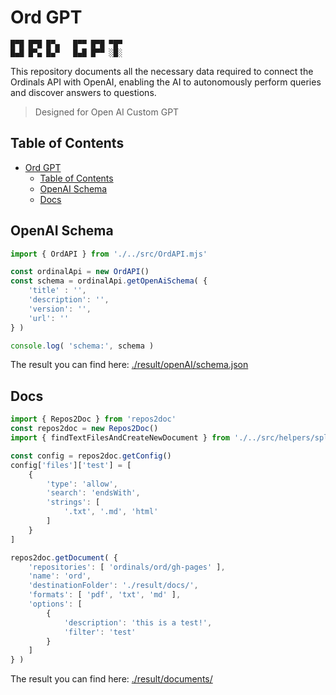 # Ord GPT

```
█▀█ █▀█ █▀▄   █▀▀ █▀█ ▀█▀
█▄█ █▀▄ █▄▀   █▄█ █▀▀ ░█░
```

This repository documents all the necessary data required to connect the Ordinals API with OpenAI, enabling the AI to autonomously perform queries and discover answers to questions.

> Designed for Open AI Custom GPT


## Table of Contents

- [Ord GPT](#ord-gpt)
  - [Table of Contents](#table-of-contents)
  - [OpenAI Schema](#openai-schema)
  - [Docs](#docs)

## OpenAI Schema

```javascript
import { OrdAPI } from './../src/OrdAPI.mjs'

const ordinalApi = new OrdAPI()
const schema = ordinalApi.getOpenAiSchema( {
    'title' : '',
    'description': '',
    'version': '',
    'url': ''
} )

console.log( 'schema:', schema )

```

The result you can find here: [./result/openAI/schema.json](./result/openAI/schema.json)


## Docs

```js
import { Repos2Doc } from 'repos2doc'
const repos2doc = new Repos2Doc()
import { findTextFilesAndCreateNewDocument } from './../src/helpers/splitDocuments.mjs'

const config = repos2doc.getConfig()
config['files']['test'] = [
    {
        'type': 'allow',
        'search': 'endsWith',
        'strings': [
            '.txt', '.md', 'html'
        ]
    }
]

repos2doc.getDocument( {
    'repositories': [ 'ordinals/ord/gh-pages' ],
    'name': 'ord',
    'destinationFolder': './result/docs/',
    'formats': [ 'pdf', 'txt', 'md' ],
    'options': [ 
        {
            'description': 'this is a test!',
            'filter': 'test'
        }
    ]
} )
```

The result you can find here: [./result/documents/](./result/documents/)

